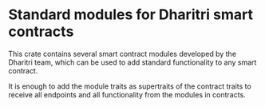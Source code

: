 # Standard modules for Dharitri smart contracts

This crate contains several smart contract modules developed by the Dharitri team, which can be used to add standard functionality to any smart contract.

It is enough to add the module traits as supertraits of the contract traits to receive all endpoints and all functionality from the modules in contracts.
